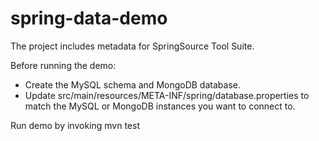 spring-data-demo
================
The project includes metadata for SpringSource Tool Suite.

Before running the demo:

  * Create the MySQL schema and MongoDB database.
  * Update src/main/resources/META-INF/spring/database.properties to match the MySQL or MongoDB instances you want to connect to.

Run demo by invoking mvn test

